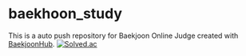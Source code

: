 # baekhoon_study
This is a auto push repository for Baekjoon Online Judge created with [BaekjoonHub](https://github.com/BaekjoonHub/BaekjoonHub).
[![Solved.ac
](http://mazassumnida.wtf/api/generate_badge?boj={handle})](https://solved.ac/{dbwofla11})
